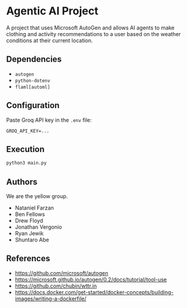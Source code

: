# Agentic AI Project

A project that uses Microsoft AutoGen and allows AI agents to make clothing and activity recommendations to a user based on the weather conditions at their current location.

## Dependencies

- `autogen`
- `python-dotenv`
- `flaml[automl]`

## Configuration

Paste Groq API key in the `.env` file:

```
GROQ_API_KEY=...
```

## Execution

```sh
python3 main.py
```

## Authors

We are the yellow group.

- Nataniel Farzan
- Ben Fellows
- Drew Floyd
- Jonathan Vergonio
- Ryan Jewik
- Shuntaro Abe

## References

- https://github.com/microsoft/autogen
- https://microsoft.github.io/autogen/0.2/docs/tutorial/tool-use
- https://github.com/chubin/wttr.in
- https://docs.docker.com/get-started/docker-concepts/building-images/writing-a-dockerfile/
